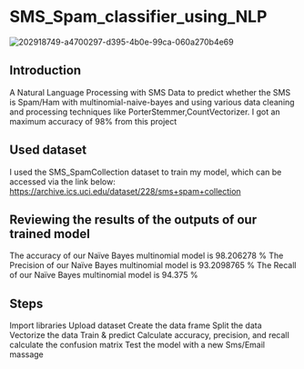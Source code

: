 # SMS_Spam_classifier_using_NLP
![202918749-a4700297-d395-4b0e-99ca-060a270b4e69](https://github.com/alnxha7/SMS_Spam_classifier_using_NLP/assets/129566733/697f4f93-76e5-4b39-903a-2ef8f188caea)

## Introduction
A Natural Language Processing with SMS Data to predict whether the SMS is Spam/Ham with multinomial-naive-bayes and using various data cleaning and processing techniques like PorterStemmer,CountVectorizer. I got an maximum accuracy of 98% from this project

## Used dataset
I used the SMS_SpamCollection dataset to train my model, which can be accessed via the link below:
https://archive.ics.uci.edu/dataset/228/sms+spam+collection

## Reviewing the results of the outputs of our trained model
The accuracy of our Naïve Bayes multinomial model is 98.206278 % The Precision of our Naïve Bayes multinomial model is 93.2098765 % The Recall of our Naïve Bayes multinomial model is 94.375 %

## Steps
Import libraries
Upload dataset
Create the data frame
Split the data
Vectorize the data
Train & predict
Calculate accuracy, precision, and recall
calculate the confusion matrix
Test the model with a new Sms/Email massage
